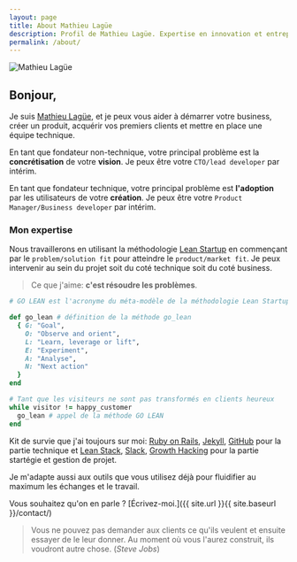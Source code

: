 ```yaml
---
layout: page
title: About Mathieu Lagüe
description: Profil de Mathieu Lagüe. Expertise en innovation et entreprenariat
permalink: /about/
---
```


<img itemprop="image" class="img-rounded avatar" src="{{ site.url }}{{ site.baseurl }}/assets/img/avatar.png" alt="Mathieu Lagüe">

## Bonjour,

Je suis [Mathieu Lagüe], et je peux vous aider à démarrer votre business, créer un produit, acquérir vos premiers clients et mettre en place une équipe technique.

En tant que fondateur non-technique, votre principal problème est la **concrétisation** de votre **vision**. Je peux être votre `CTO/lead developer` par intérim.

En tant que fondateur technique, votre principal problème  est **l'adoption** par les utilisateurs de votre **création**. Je peux être votre `Product Manager/Business developer` par intérim.

### Mon expertise

Nous travaillerons en utilisant la méthodologie [Lean Startup] en commençant par le `problem/solution fit` pour atteindre le `product/market fit`.
Je peux intervenir au sein du projet soit du coté technique soit du coté business.

>Ce que j'aime: **c'est résoudre les problèmes**.

```ruby
# GO LEAN est l'acronyme du méta-modèle de la méthodologie Lean Startup

def go_lean # définition de la méthode go_lean
  { G: "Goal",
    O: "Observe and orient",
    L: "Learn, leverage or lift",
    E: "Experiment",
    A: "Analyse",
    N: "Next action"
  }
end

# Tant que les visiteurs ne sont pas transformés en clients heureux
while visitor != happy_customer
  go_lean # appel de la méthode GO LEAN
end

```

Kit de survie que j'ai toujours sur moi: [Ruby on Rails], [Jekyll], [GitHub] pour la partie technique et [Lean Stack], [Slack], [Growth Hacking] pour la partie startégie et gestion de projet.

Je m'adapte aussi aux outils que vous utilisez déjà pour fluidifier au maximum les échanges et le travail.


Vous souhaitez qu'on en parle ? [Écrivez-moi.]({{ site.url }}{{ site.baseurl }}/contact/)

> Vous ne pouvez pas demander aux clients ce qu'ils veulent et ensuite essayer de le leur donner. Au moment où vous l'aurez construit, ils voudront autre chose.
> (*Steve Jobs*)


[Mathieu Lagüe]: https://mathieu.lague.me
[Lean Startup]: https://www.lean-startup.net/
[Ruby on Rails]: https://rubyonrails.org/
[Jekyll]: https://jekyllrb.com/
[GitHub]: https://github.com/
[Lean Stack]: https://leanstack.com/
[Basecamp]: https://basecamp.com/
[Slack]: https://slack.com
[Growth Hacking]: https://fr.wikipedia.org/wiki/Growth_Hacking

